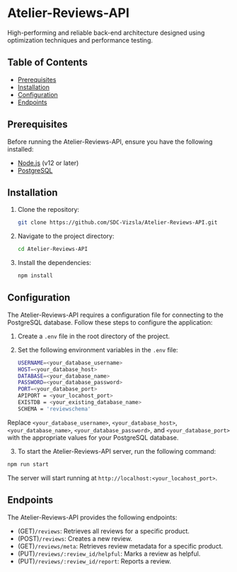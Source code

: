 # Atelier-Reviews-API
High-performing and reliable back-end architecture designed using optimization techniques and performance testing.

## Table of Contents
- [Prerequisites](#prerequisites)
- [Installation](#installation)
- [Configuration](#configuration)
- [Endpoints](#endpoints)

## Prerequisites
Before running the Atelier-Reviews-API, ensure you have the following installed:

- [Node.js](https://nodejs.org) (v12 or later)
- [PostgreSQL](https://www.postgresql.org)

## Installation
1. Clone the repository:

   ```bash
   git clone https://github.com/SDC-Vizsla/Atelier-Reviews-API.git
   ```
2. Navigate to the project directory:

   ```bash
   cd Atelier-Reviews-API
   ```
3. Install the dependencies:
	```bash
	npm install
	```

## Configuration
The Atelier-Reviews-API requires a configuration file for connecting to the PostgreSQL database. Follow these steps to configure the application:

1.  Create a `.env` file in the root directory of the project.

2.  Set the following environment variables in the `.env` file:
	```bash
	USERNAME=<your_database_username>
	HOST=<your_database_host>
	DATABASE=<your_database_name>
	PASSWORD=<your_database_password>
	PORT=<your_database_port>
	APIPORT = <your_locahost_port>
	EXISTDB = <your_existing_database_name>
	SCHEMA = 'reviewschema'
	```
Replace `<your_database_username>`, `<your_database_host>`, `<your_database_name>`, `<your_database_password>`, and `<your_database_port>` with the appropriate values for your PostgreSQL database.

3. To start the Atelier-Reviews-API server, run the following command:
```bash
npm run start
```
The server will start running at `http://localhost:<your_locahost_port>`.

## Endpoints
The Atelier-Reviews-API provides the following endpoints:

-   (GET)`/reviews`: Retrieves all reviews for a specific product.
-   (POST)`/reviews`: Creates a new review.
-   (GET)`/reviews/meta`: Retrieves review metadata for a specific product.
-   (PUT)`/reviews/:review_id/helpful`: Marks a review as helpful.
-   (PUT)`/reviews/:review_id/report`: Reports a review.
